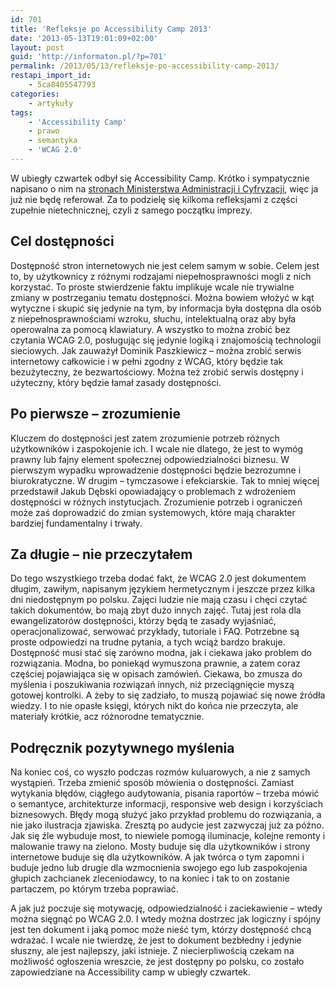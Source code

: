 ```yaml
---
id: 701
title: 'Refleksje po Accessibility Camp 2013'
date: '2013-05-13T19:01:09+02:00'
layout: post
guid: 'http://informaton.pl/?p=701'
permalink: /2013/05/13/refleksje-po-accessibility-camp-2013/
restapi_import_id:
    - 5ca8405547793
categories:
    - artykuły
tags:
    - 'Accessibility Camp'
    - prawo
    - semantyka
    - 'WCAG 2.0'
---
```


W ubiegły czwartek odbył się Accessibility Camp. Krótko i sympatycznie napisano o nim na [stronach Ministerstwa Administracji i Cyfryzacji](https://mac.gov.pl/dzialania/accessibility-camp-w-warszawie-dostepnosc-serwisow-szansa-dla-wszystkich/), więc ja już nie będę referował. Za to podzielę się kilkoma refleksjami z części zupełnie nietechnicznej, czyli z samego początku imprezy.

## Cel dostępności

Dostępność stron internetowych nie jest celem samym w sobie. Celem jest to, by użytkownicy z różnymi rodzajami niepełnosprawności mogli z nich korzystać. To proste stwierdzenie faktu implikuje wcale nie trywialne zmiany w postrzeganiu tematu dostępności. Można bowiem włożyć w kąt wytyczne i skupić się jedynie na tym, by informacja była dostępna dla osób z niepełnosprawnościami wzroku, słuchu, intelektualną oraz aby była operowalna za pomocą klawiatury. A wszystko to można zrobić bez czytania WCAG 2.0, posługując się jedynie logiką i znajomością technologii sieciowych. Jak zauważył Dominik Paszkiewicz – można zrobić serwis internetowy całkowicie i w pełni zgodny z WCAG, który będzie tak bezużyteczny, że bezwartościowy. Można też zrobić serwis dostępny i użyteczny, który będzie łamał zasady dostępności.

## Po pierwsze – zrozumienie

Kluczem do dostępności jest zatem zrozumienie potrzeb różnych użytkowników i zaspokojenie ich. I wcale nie dlatego, że jest to wymóg prawny lub fajny element społecznej odpowiedzialności biznesu. W pierwszym wypadku wprowadzenie dostępności będzie bezrozumne i biurokratyczne. W drugim – tymczasowe i efekciarskie. Tak to mniej więcej przedstawił Jakub Dębski opowiadający o problemach z wdrożeniem dostępności w różnych instytucjach. Zrozumienie potrzeb i ograniczeń może zaś doprowadzić do zmian systemowych, które mają charakter bardziej fundamentalny i trwały.

## Za długie – nie przeczytałem

Do tego wszystkiego trzeba dodać fakt, że WCAG 2.0 jest dokumentem długim, zawiłym, napisanym językiem hermetycznym i jeszcze przez kilka dni niedostępnym po polsku. Zajęci ludzie nie mają czasu i chęci czytać takich dokumentów, bo mają zbyt dużo innych zajęć. Tutaj jest rola dla ewangelizatorów dostępności, którzy będą te zasady wyjaśniać, operacjonalizować, serwować przykłady, tutoriale i FAQ. Potrzebne są proste odpowiedzi na trudne pytania, a tych wciąż bardzo brakuje. Dostępność musi stać się zarówno modna, jak i ciekawa jako problem do rozwiązania. Modna, bo poniekąd wymuszona prawnie, a zatem coraz częściej pojawiająca się w opisach zamówień. Ciekawa, bo zmusza do myślenia i poszukiwania rozwiązań innych, niż przeciągnięcie myszą gotowej kontrolki. A żeby to się zadziało, to muszą pojawiać się nowe źródła wiedzy. I to nie opasłe księgi, których nikt do końca nie przeczyta, ale materiały krótkie, acz różnorodne tematycznie.

## Podręcznik pozytywnego myślenia

Na koniec coś, co wyszło podczas rozmów kuluarowych, a nie z samych wystąpień. Trzeba zmienić sposób mówienia o dostępności. Zamiast wytykania błędów, ciągłego audytowania, pisania raportów – trzeba mówić o semantyce, architekturze informacji, responsive web design i korzyściach biznesowych. Błędy mogą służyć jako przykład problemu do rozwiązania, a nie jako ilustracja zjawiska. Zresztą po audycie jest zazwyczaj już za późno. Jak się źle wybuduje most, to niewiele pomogą iluminacje, kolejne remonty i malowanie trawy na zielono. Mosty buduje się dla użytkowników i strony internetowe buduje się dla użytkowników. A jak twórca o tym zapomni i buduje jedno lub drugie dla wzmocnienia swojego ego lub zaspokojenia głupich zachcianek zleceniodawcy, to na koniec i tak to on zostanie partaczem, po którym trzeba poprawiać.

A jak już poczuje się motywację, odpowiedzialność i zaciekawienie – wtedy można sięgnąć po WCAG 2.0. I wtedy można dostrzec jak logiczny i spójny jest ten dokument i jaką pomoc może nieść tym, którzy dostępność chcą wdrażać. I wcale nie twierdzę, że jest to dokument bezbłedny i jedynie słuszny, ale jest najlepszy, jaki istnieje. Z niecierpliwością czekam na możliwość ogłoszenia wreszcie, że jest dostępny po polsku, co zostało zapowiedziane na Accessibility camp w ubiegły czwartek.